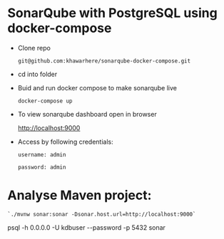 # SonarQube with PostgreSQL using docker-compose

* Clone repo
  
    `git@github.com:khawarhere/sonarqube-docker-compose.git`

* cd into folder
  
* Buid and run docker compose to make sonarqube live

    `docker-compose up`

* To view sonarqube dashboard open in browser

    [http://localhost:9000](http://localhost:9000)

* Access by following credentials:
 
    `username: admin`

    `password: admin`

# Analyse Maven project:

    `./mvnw sonar:sonar -Dsonar.host.url=http://localhost:9000`

psql -h 0.0.0.0 -U kdbuser --password -p 5432 sonar